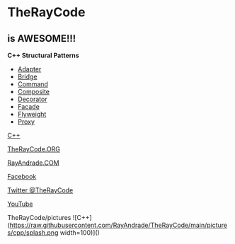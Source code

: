 # TheRayCode
## is AWESOME!!!

**C++ Structural Patterns**

 * [Adapter](./Adapter/README.md)
 * [Bridge](./Bridge/README.md)
 * [Command](./Command/README.md)
 * [Composite](https://github.com/RayAndrade/TheRayCode/tree/main/CPP/Structural/Composite/README.md)
 * [Decorator](https://github.com/RayAndrade/TheRayCode/tree/main/CPP/Structural/Decorator/README.md)
 * [Facade](https://github.com/RayAndrade/TheRayCode/tree/main/CPP/Structural/Facade/README.md)
 * [Flyweight](https://github.com/RayAndrade/TheRayCode/tree/main/CPP/Structural/Flyweight/README.md) 
 * [Proxy](https://github.com/RayAndrade/TheRayCode/tree/main/CPP/Structural/Proxy/README.md)

[C++](../README.md) 

[TheRayCode.ORG](https://www.TheRayCode.org)

[RayAndrade.COM](https://www.RayAndrade.com)


[Facebook](https://www.facebook.com/TheRayCode/)

[Twitter @TheRayCode](https://www.twitter.com/TheRayCode/)

[YouTube](https://www.youtube.com/AndradeRay/)


TheRayCode/pictures
![C++](https://raw.githubusercontent.com/RayAndrade/TheRayCode/main/pictures/cpp/splash.png width=100)]()


